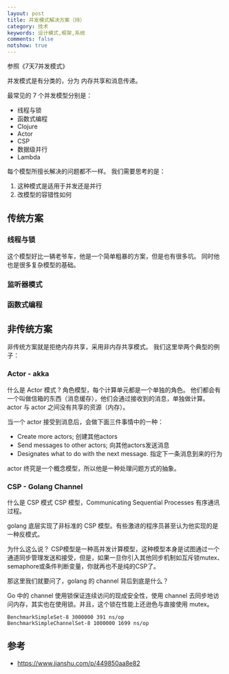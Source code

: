 ```yaml
---
layout: post
title: 并发模式解决方案（持）
category: 技术
keywords: 设计模式,框架,系统
comments: false
notshow: true
---
```


参照《7天7并发模式》

并发模式是有分类的，分为 内存共享和消息传递。

最常见的 7 个并发模型分别是：

- 线程与锁
- 函数式编程
- Clojure
- Actor
- CSP
- 数据级并行
- Lambda

每个模型所擅长解决的问题都不一样。
我们需要思考的是：

1. 这种模式是适用于并发还是并行
2. 改模型的容错性如何

## 传统方案

### 线程与锁
这个模型好比一辆老爷车，他是一个简单粗暴的方案，但是也有很多坑。
同时他也是很多复杂模型的基础。

### 监听器模式

### 函数式编程

## 非传统方案

非传统方案就是拒绝内存共享，采用非内存共享模式。
我们这里举两个典型的例子：

### Actor - akka

什么是 Actor 模式 ?
角色模型，每个计算单元都是一个单独的角色。
他们都会有一个叫做信箱的东西（消息缓存），他们会通过接收到的消息，单独做计算。
actor 与 actor 之间没有共享的资源（内存）。

当一个 actor 接受到消息后，会做下面三件事情中的一种：

- Create more actors; 创建其他actors
- Send messages to other actors; 向其他actors发送消息
- Designates what to do with the next message. 指定下一条消息到来的行为

actor 终究是一个概念模型，所以他是一种处理问题方式的抽象。

### CSP - Golang Channel

什么是 CSP 模式
CSP 模型，Communicating Sequential Processes 有序通讯过程。

golang 底层实现了非标准的 CSP 模型。有些激进的程序员甚至认为他实现的是一种反模式。

为什么这么说？
CSP模型是一种高并发计算模型，这种模型本身是试图通过一个通道同步管理发送和接受，但是，如果一旦你引入其他同步机制如互斥锁mutex、semaphore或条件判断变量，你就再也不是纯的CSP了。

那这里我们就要问了，golang 的 channel 背后到底是什么？

Go 中的 channel 使用锁保证连续访问的现成安全性，使用 channel 去同步地访问内存，其实也在使用锁。并且，这个锁在性能上还逊色与直接使用 mutex。

```shell
BenchmarkSimpleSet-8 3000000 391 ns/op
BenchmarkSimpleChannelSet-8 1000000 1699 ns/op
```

## 参考

- <https://www.jianshu.com/p/449850aa8e82>
